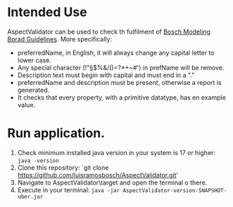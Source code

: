 
# Intended Use
AspectValidator can be used to check th fulfilment of [Bosch Modeling Borad Guidelines](https://inside-docupedia.bosch.com/confluence/display/semstack/WS%3A+Aspect+Model+Modelling+Guideline#WS:AspectModelModellingGuideline-Descriptions). More specifically:

- preferredName, in English, it will always change any capital letter to lower case.
- Any special character (!"§$%&/()=?*+~#') in prefName will be remove.
- Description text must begin with capital and must end in a "."
- preferredName and description must be present, otherwise a report is generated.
- It checks that every property, with a primitive datatype, has en example value.

# Run application.

1. Check minimum installed java version in your system is 17 or higher:   `java -version`
2. Clone this repository: `git clone https://github.com/luisramosbosch/AspectValidator.git' 
3. Navigate to AspectValidator\target and open the terminal o there.
4. Execute in your terminal: `java -jar AspectValidator-version-SNAPSHOT-uber.jar`
